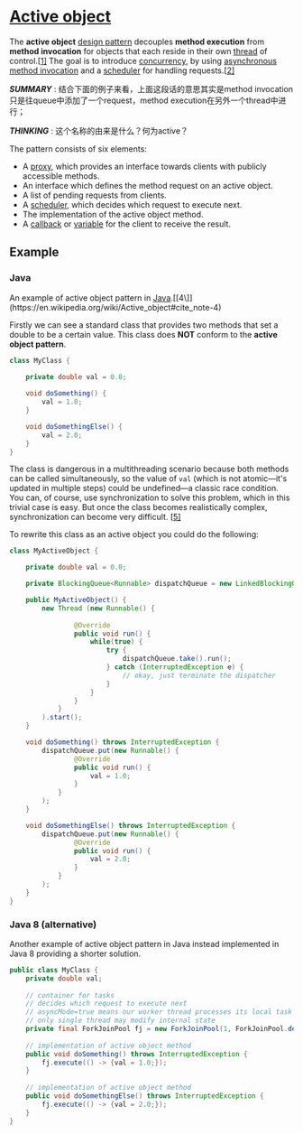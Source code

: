 
# [Active object](https://en.wikipedia.org/wiki/Active_object)

 The **active object** [design pattern](https://en.wikipedia.org/wiki/Design_pattern) decouples **method execution** from **method invocation** for objects that each reside in their own [thread](https://en.wikipedia.org/wiki/Thread_(computing)) of control.[[1\]](https://en.wikipedia.org/wiki/Active_object#cite_note-1) The goal is to introduce [concurrency](https://en.wikipedia.org/wiki/Concurrency_(computer_science)), by using [asynchronous method invocation](https://en.wikipedia.org/wiki/Asynchronous_method_invocation) and a [scheduler](https://en.wikipedia.org/wiki/Scheduling_(computing)) for handling requests.[[2\]](https://en.wikipedia.org/wiki/Active_object#cite_note-2) 

***SUMMARY*** : 结合下面的例子来看，上面这段话的意思其实是method invocation只是往queue中添加了一个request，method execution在另外一个thread中进行；

***THINKING*** : 这个名称的由来是什么？何为active？

 The pattern consists of six elements: 

- A [proxy](https://en.wikipedia.org/wiki/Proxy_pattern), which provides an interface towards clients with publicly accessible methods.
- An interface which defines the method request on an active object.
- A list of pending requests from clients.
- A [scheduler](https://en.wikipedia.org/wiki/Scheduling_(computing)), which decides which request to execute next.
- The implementation of the active object method.
- A [callback](https://en.wikipedia.org/wiki/Callback_(computer_science)) or [variable](https://en.wikipedia.org/wiki/Variable_(computer_science)) for the client to receive the result.

## Example

### Java

 An example of active object pattern in [Java](https://en.wikipedia.org/wiki/Java_(programming_language)).[[4\]](https://en.wikipedia.org/wiki/Active_object#cite_note-4) 

 Firstly we can see a standard class that provides two methods that set a double to be a certain value. This class does **NOT** conform to the **active object pattern**. 

```JAVA
class MyClass {

    private double val = 0.0;
    
    void doSomething() {
        val = 1.0;
    }

    void doSomethingElse() {
        val = 2.0;
    }
}
```

 The class is dangerous in a multithreading scenario because both methods can be called simultaneously, so the value of `val` (which is not atomic—it's updated in multiple steps) could be undefined—a classic race condition. You can, of course, use synchronization to solve this problem, which in this trivial case is easy. But once the class becomes realistically complex, synchronization can become very difficult. [[5\]](https://en.wikipedia.org/wiki/Active_object#cite_note-5) 

 To rewrite this class as an active object you could do the following: 

```JAVA
class MyActiveObject {

    private double val = 0.0;

    private BlockingQueue<Runnable> dispatchQueue = new LinkedBlockingQueue<Runnable>();

    public MyActiveObject() {
        new Thread (new Runnable() {
                    
                @Override
                public void run() {
                    while(true) {
                        try {
                            dispatchQueue.take().run();
                        } catch (InterruptedException e) {   
                            // okay, just terminate the dispatcher
                        }
                    }
                }
            }
        ).start();
    }

    void doSomething() throws InterruptedException {
        dispatchQueue.put(new Runnable() {
                @Override
                public void run() { 
                    val = 1.0; 
                }
            }
        );
    }

    void doSomethingElse() throws InterruptedException {
        dispatchQueue.put(new Runnable() {
                @Override
                public void run() { 
                    val = 2.0; 
                }
            }
        );
    }
}
```

### Java 8 (alternative)

 Another example of active object pattern in Java instead implemented in Java 8 providing a shorter solution. 

```java
public class MyClass {
    private double val; 
    
    // container for tasks
    // decides which request to execute next 
    // asyncMode=true means our worker thread processes its local task queue in the FIFO order 
    // only single thread may modify internal state
    private final ForkJoinPool fj = new ForkJoinPool(1, ForkJoinPool.defaultForkJoinWorkerThreadFactory, null, true);
    
    // implementation of active object method
    public void doSomething() throws InterruptedException {
        fj.execute(() -> {val = 1.0;});
    }
 
    // implementation of active object method
    public void doSomethingElse() throws InterruptedException {
        fj.execute(() -> {val = 2.0;});
    }
}
```
